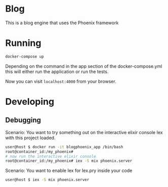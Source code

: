 # Blog

This is a blog engine that uses the Phoenix framework

# Running

```sh
docker-compose up
```

Depending on the command in the app section of the docker-compose.yml this will 
either run the application or run the tests. 

Now you can visit `localhost:4000` from your browser.

# Developing

## Debugging

Scenario: You want to try something
out on the interactive elixir console Iex with this project loaded. 
```sh
user@host $ docker run -it blogphoenix_app /bin/bash
root@container_id:/my_phoenix# 
# now run the interactive elixir console
root@container_id:/my_phoenix# iex -S mix phoenix.server 
```

Scenario: You want to enable Iex for Iex.pry inside your code
```sh
user@host $ iex -S mix phoenix.server
```

